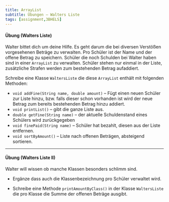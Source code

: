 ```yaml
---
title: ArrayList
subtitle: Übungen – Walters Liste
tags: [assignment,3BHELS]
---
```


#### Übung (Walters Liste)

Walter bittet dich um deine Hilfe. Es geht darum die bei diversen Verstößen vorgesehenen Beträge zu verwalten. Pro Schüler ist der Name und der offene Betrag zu speichern. Schüler die noch Schulden bei Walter haben sind in einer `ArrayList` zu verwalten. Schüler stehen nur einmal in der Liste, zusätzliche Strafen werden zum bestehenden Betrag aufaddiert.


Schreibe eine Klasse `WaltersListe` die diese `ArrayList` enthält mit folgenden Methoden:

- `void addFine(String name, double amount)` – Fügt einen neuen Schüler zur Liste hinzu, bzw. falls dieser schon vorhanden ist wird der neue Betrag zum bereits bestehenden Betrag hinzu addiert.
- `void printList()` – gibt die ganze Liste aus.
- `double getFine(String name)` – der aktuelle Schuldenstand eines Schülers wird zurückgegeben
- `void finePaid(String name)` – Schüler hat bezahlt, diesen aus der Liste entfernen.
- `void sortByAmount()` – Liste nach offenen Beträgen, absteigend sortieren.




---

#### Übung (Walters Liste II)

Walter will wissen ob manche Klassen besonders schlimm sind. 

- Ergänze dass auch die Klassenbezeichnung pro Schüler verwaltet wird.

- Schreibe eine Methode `printAmountByClass()` in der Klasse `WaltersListe` die pro Klasse die Summe der offenen Beträge ausgibt.

